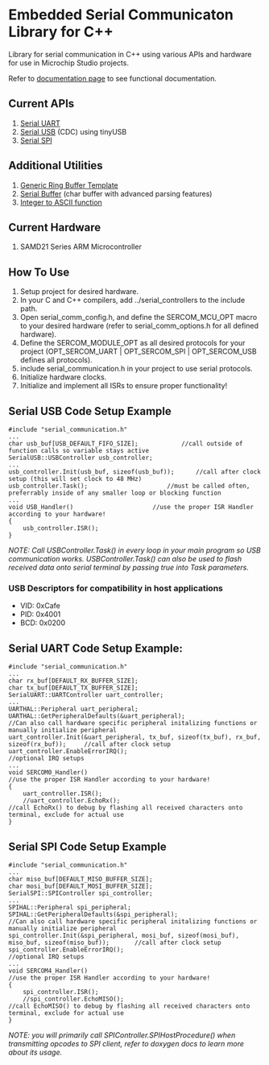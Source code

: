 # Embedded Serial Communicaton Library for C++

Library for serial communication in C++ using various APIs and hardware for use in Microchip Studio projects.

Refer to [documentation page](https://potassiumpill.github.io/SerialLibraryExample/) to see functional documentation.

## Current APIs
1) [Serial UART](https://potassiumpill.github.io/SerialLibraryExample/class_serial_u_a_r_t_1_1_u_a_r_t_controller.html)
2) [Serial USB](https://potassiumpill.github.io/SerialLibraryExample/class_serial_u_s_b_1_1_u_s_b_controller.html) (CDC) using tinyUSB
3) [Serial SPI](https://potassiumpill.github.io/SerialLibraryExample/class_serial_s_p_i_1_1_s_p_i_controller.html)

## Additional Utilities
1) [Generic Ring Buffer Template](https://potassiumpill.github.io/SerialLibraryExample/class_generic_buffer_1_1_g_e_n_e_r_i_c___b_u_f_f_e_r.html)
2) [Serial Buffer](https://potassiumpill.github.io/SerialLibraryExample/class_serial_1_1_serial_buffer.html) (char buffer with advanced parsing features)
3) [Integer to ASCII function](https://potassiumpill.github.io/SerialLibraryExample/namespace_serial.html#af0ab7fa07a594bbdcd2ae081e4b1229e)

## Current Hardware
1) SAMD21 Series ARM Microcontroller

## How To Use
1) Setup project for desired hardware.
2) In your C and C++ compilers, add ../serial_controllers to the include path.
3) Open serial_comm_config.h, and define the SERCOM_MCU_OPT macro to your desired hardware (refer to serial_comm_options.h for all defined hardware).
4) Define the SERCOM_MODULE_OPT as all desired protocols for your project (OPT_SERCOM_UART | OPT_SERCOM_SPI | OPT_SERCOM_USB defines all protocols).
5) include serial_communication.h in your project to use serial protocols.
6) Initialize hardware clocks.
7) Initialize and implement all ISRs to ensure proper functionality!

## Serial USB Code Setup Example
```
#include "serial_communication.h"
...
char usb_buf[USB_DEFAULT_FIFO_SIZE];			//call outside of function calls so variable stays active
SerialUSB::USBController usb_controller;
...
usb_controller.Init(usb_buf, sizeof(usb_buf));		//call after clock setup (this will set clock to 48 MHz)
usb_controller.Task();						//must be called often, preferrably inside of any smaller loop or blocking function
...
void USB_Handler()						//use the proper ISR Handler according to your hardware!
{
	usb_controller.ISR();	
}
```

*NOTE: Call USBController.Task() in every loop in your main program so USB communication works. USBController.Task() can also be used to flash received data onto serial terminal by passing true into Task parameters.*

### USB Descriptors for compatibility in host applications
* VID: 0xCafe
* PID: 0x4001
* BCD: 0x0200


## Serial UART Code Setup Example:
```
#include "serial_communication.h"
...
char rx_buf[DEFAULT_RX_BUFFER_SIZE];
char tx_buf[DEFAULT_TX_BUFFER_SIZE];
SerialUART::UARTController uart_controller;
...
UARTHAL::Peripheral uart_peripheral;
UARTHAL::GetPeripheralDefaults(&uart_peripheral);								//Can also call hardware specific peripheral initalizing functions or manually initialize peripheral 
uart_controller.Init(&uart_peripheral, tx_buf, sizeof(tx_buf), rx_buf, sizeof(rx_buf));		//call after clock setup
uart_controller.EnableErrorIRQ();											//optional IRQ setups
...
void SERCOM0_Handler()													//use the proper ISR Handler according to your hardware!
{
	uart_controller.ISR();
	//uart_controller.EchoRx();											//call EchoRx() to debug by flashing all received characters onto terminal, exclude for actual use
}
```

## Serial SPI Code Setup Example
```
#include "serial_communication.h"
...
char miso_buf[DEFAULT_MISO_BUFFER_SIZE];
char mosi_buf[DEFAULT_MOSI_BUFFER_SIZE];
SerialSPI::SPIController spi_controller;
...
SPIHAL::Peripheral spi_peripheral;
SPIHAL::GetPeripheralDefaults(&spi_peripheral);										//Can also call hardware specific peripheral initalizing functions or manually initialize peripheral 
spi_controller.Init(&spi_peripheral, mosi_buf, sizeof(mosi_buf), miso_buf, sizeof(miso_buf));		//call after clock setup
spi_controller.EnableErrorIRQ();												//optional IRQ setups
...
void SERCOM4_Handler()														//use the proper ISR Handler according to your hardware!
{
	spi_controller.ISR();
	//spi_controller.EchoMISO();												//call EchoMISO() to debug by flashing all received characters onto terminal, exclude for actual use
}
```

*NOTE: you will primarily call SPIController.SPIHostProcedure() when transmitting opcodes to SPI client, refer to doxygen docs to learn more about its usage.*

